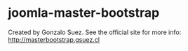 joomla-master-bootstrap
=======================
Created by Gonzalo Suez. See the official site for more info: http://masterbootstrap.gsuez.cl
